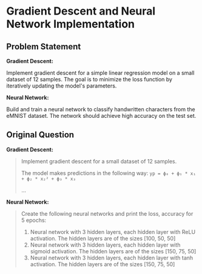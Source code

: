 # Gradient Descent and Neural Network Implementation

## Problem Statement

**Gradient Descent:**

Implement gradient descent for a simple linear regression model on a small dataset of 12 samples. The goal is to minimize the loss function by iteratively updating the model's parameters.

**Neural Network:**

Build and train a neural network to classify handwritten characters from the eMNIST dataset. The network should achieve high accuracy on the test set.

## Original Question

**Gradient Descent:**

> Implement gradient descent for a small dataset of 12 samples.
> 
> The model makes predictions in the following way: `yp = ϕ₀ + ϕ₁ * x₁ + ϕ₂ * x₂² + ϕ₃ * x₃`
> 
> ...

**Neural Network:**

> Create the following neural networks and print the loss, accuracy for 5 epochs:
> 1. Neural network with 3 hidden layers, each hidden layer with ReLU activation. The hidden layers are of the sizes [100, 50, 50]
> 2. Neural network with 3 hidden layers, each hidden layer with sigmoid activation. The hidden layers are of the sizes [150, 75, 50]
> 3. Neural network with 3 hidden layers, each hidden layer with tanh activation. The hidden layers are of the sizes [150, 75, 50]
